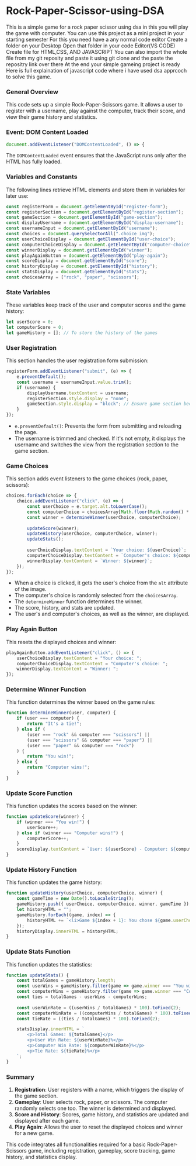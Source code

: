# Rock-Paper-Scissor-using-DSA
This is a simple game for a rock paper scissor using dsa in this you will play the game with computer.
You can use this project as a mini project in your starting semester 
For this you need have a any normal code editor
Create a folder on your Desktop
Open that folder in your code Editor(VS CODE) 
Create file for HTML,CSS, AND JAVASCRIPT
You can also import the whole file from my git reposity and paste it using git clone and the paste the repositry link over there 
At the end your simple gameing project is ready
Here is full explaination of javascript code where i have used dsa apprcoch to solve this game.


### General Overview

This code sets up a simple Rock-Paper-Scissors game. It allows a user to register with a username, play against the computer, track their score, and view their game history and statistics.

### Event: DOM Content Loaded

```javascript
document.addEventListener("DOMContentLoaded", () => {
```

The `DOMContentLoaded` event ensures that the JavaScript runs only after the HTML has fully loaded.

### Variables and Constants

The following lines retrieve HTML elements and store them in variables for later use:

```javascript
const registerForm = document.getElementById("register-form");
const registerSection = document.getElementById("register-section");
const gameSection = document.getElementById("game-section");
const displayUsername = document.getElementById("display-username");
const usernameInput = document.getElementById("username");
const choices = document.querySelectorAll(".choice img");
const userChoiceDisplay = document.getElementById("user-choice");
const computerChoiceDisplay = document.getElementById("computer-choice");
const winnerDisplay = document.getElementById("winner");
const playAgainButton = document.getElementById("play-again");
const scoreDisplay = document.getElementById("score");
const historyDisplay = document.getElementById("history");
const statsDisplay = document.getElementById("stats");
const choicesArray = ["rock", "paper", "scissors"];
```

### State Variables

These variables keep track of the user and computer scores and the game history:

```javascript
let userScore = 0;
let computerScore = 0;
let gameHistory = []; // To store the history of the games
```

### User Registration

This section handles the user registration form submission:

```javascript
registerForm.addEventListener("submit", (e) => {
    e.preventDefault();
    const username = usernameInput.value.trim();
    if (username) {
        displayUsername.textContent = username;
        registerSection.style.display = "none";
        gameSection.style.display = "block"; // Ensure game section becomes visible
    }
});
```

- `e.preventDefault()`: Prevents the form from submitting and reloading the page.
- The username is trimmed and checked. If it's not empty, it displays the username and switches the view from the registration section to the game section.

### Game Choices

This section adds event listeners to the game choices (rock, paper, scissors):

```javascript
choices.forEach(choice => {
    choice.addEventListener("click", (e) => {
        const userChoice = e.target.alt.toLowerCase();
        const computerChoice = choicesArray[Math.floor(Math.random() * 3)];
        const winner = determineWinner(userChoice, computerChoice);
        
        updateScore(winner);
        updateHistory(userChoice, computerChoice, winner);
        updateStats();
        
        userChoiceDisplay.textContent = `Your choice: ${userChoice}`;
        computerChoiceDisplay.textContent = `Computer's choice: ${computerChoice}`;
        winnerDisplay.textContent = `Winner: ${winner}`;
    });
});
```

- When a choice is clicked, it gets the user's choice from the `alt` attribute of the image.
- The computer's choice is randomly selected from the `choicesArray`.
- The `determineWinner` function determines the winner.
- The score, history, and stats are updated.
- The user's and computer's choices, as well as the winner, are displayed.

### Play Again Button

This resets the displayed choices and winner:

```javascript
playAgainButton.addEventListener("click", () => {
    userChoiceDisplay.textContent = "Your choice: ";
    computerChoiceDisplay.textContent = "Computer's choice: ";
    winnerDisplay.textContent = "Winner: ";
});
```

### Determine Winner Function

This function determines the winner based on the game rules:

```javascript
function determineWinner(user, computer) {
    if (user === computer) {
        return "It's a tie!";
    } else if (
        (user === "rock" && computer === "scissors") ||
        (user === "scissors" && computer === "paper") ||
        (user === "paper" && computer === "rock")
    ) {
        return "You win!";
    } else {
        return "Computer wins!";
    }
}
```

### Update Score Function

This function updates the scores based on the winner:

```javascript
function updateScore(winner) {
    if (winner === "You win!") {
        userScore++;
    } else if (winner === "Computer wins!") {
        computerScore++;
    }
    scoreDisplay.textContent = `User: ${userScore} - Computer: ${computerScore}`;
}
```

### Update History Function

This function updates the game history:

```javascript
function updateHistory(userChoice, computerChoice, winner) {
    const gameTime = new Date().toLocaleString();
    gameHistory.push({ userChoice, computerChoice, winner, gameTime });
    let historyHTML = "";
    gameHistory.forEach((game, index) => {
        historyHTML += `<li>Game ${index + 1}: You chose ${game.userChoice}, Computer chose ${game.computerChoice} - ${game.winner} (Played at: ${game.gameTime})</li>`;
    });
    historyDisplay.innerHTML = historyHTML;
}
```

### Update Stats Function

This function updates the statistics:

```javascript
function updateStats() {
    const totalGames = gameHistory.length;
    const userWins = gameHistory.filter(game => game.winner === "You win!").length;
    const computerWins = gameHistory.filter(game => game.winner === "Computer wins!").length;
    const ties = totalGames - userWins - computerWins;
    
    const userWinRate = ((userWins / totalGames) * 100).toFixed(2);
    const computerWinRate = ((computerWins / totalGames) * 100).toFixed(2);
    const tieRate = ((ties / totalGames) * 100).toFixed(2);

    statsDisplay.innerHTML = `
        <p>Total Games: ${totalGames}</p>
        <p>User Win Rate: ${userWinRate}%</p>
        <p>Computer Win Rate: ${computerWinRate}%</p>
        <p>Tie Rate: ${tieRate}%</p>
    `;
}
```

### Summary

1. **Registration**: User registers with a name, which triggers the display of the game section.
2. **Gameplay**: User selects rock, paper, or scissors. The computer randomly selects one too. The winner is determined and displayed.
3. **Score and History**: Scores, game history, and statistics are updated and displayed after each game.
4. **Play Again**: Allows the user to reset the displayed choices and winner for a new game.

This code integrates all functionalities required for a basic Rock-Paper-Scissors game, including registration, gameplay, score tracking, game history, and statistics display.
